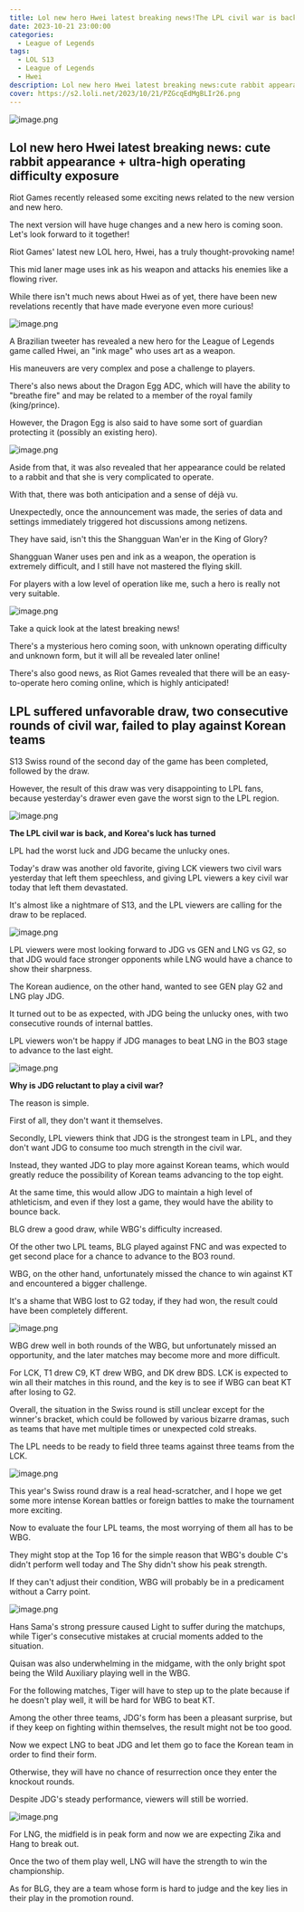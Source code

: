 ```yaml
---
title: Lol new hero Hwei latest breaking news!The LPL civil war is back, and Korea's luck has turned.
date: 2023-10-21 23:00:00
categories:
  - League of Legends
tags:
  - LOL S13 
  - League of Legends
  - Hwei
description: Lol new hero Hwei latest breaking news:cute rabbit appearance + ultra-high operating difficulty exposure!The LPL civil war is back, and Korea's luck has turned
cover: https://s2.loli.net/2023/10/21/PZGcqEdMgBLIr26.png
---
```

![image.png](https://s2.loli.net/2023/10/21/XAjrpihRmZWMIg2.png)
## Lol new hero Hwei latest breaking news: cute rabbit appearance + ultra-high operating difficulty exposure

Riot Games recently released some exciting news related to the new version and new hero.

The next version will have huge changes and a new hero is coming soon. Let's look forward to it together!

Riot Games' latest new LOL hero, Hwei, has a truly thought-provoking name!

This mid laner mage uses ink as his weapon and attacks his enemies like a flowing river.

While there isn't much news about Hwei as of yet, there have been new revelations recently that have made everyone even more curious!

![image.png](https://s2.loli.net/2023/10/21/QNKfHAb7UiIc1tG.png)

A Brazilian tweeter has revealed a new hero for the League of Legends game called Hwei, an "ink mage" who uses art as a weapon.

His maneuvers are very complex and pose a challenge to players.

There's also news about the Dragon Egg ADC, which will have the ability to "breathe fire" and may be related to a member of the royal family (king/prince).

However, the Dragon Egg is also said to have some sort of guardian protecting it (possibly an existing hero).

![image.png](https://s2.loli.net/2023/10/21/vl6CGRqPQjH3Uai.png)

Aside from that, it was also revealed that her appearance could be related to a rabbit and that she is very complicated to operate.

With that, there was both anticipation and a sense of déjà vu.

Unexpectedly, once the announcement was made, the series of data and settings immediately triggered hot discussions among netizens.

They have said, isn't this the Shangguan Wan'er in the King of Glory?

Shangguan Waner uses pen and ink as a weapon, the operation is extremely difficult, and I still have not mastered the flying skill.

For players with a low level of operation like me, such a hero is really not very suitable.

![image.png](https://s2.loli.net/2023/10/21/WigUwETNnJxBu8s.png)

Take a quick look at the latest breaking news!

There's a mysterious hero coming soon, with unknown operating difficulty and unknown form, but it will all be revealed later online!

There's also good news, as Riot Games revealed that there will be an easy-to-operate hero coming online, which is highly anticipated!


## LPL suffered unfavorable draw, two consecutive rounds of civil war, failed to play against Korean teams

S13 Swiss round of the second day of the game has been completed, followed by the draw.

However, the result of this draw was very disappointing to LPL fans, because yesterday's drawer even gave the worst sign to the LPL region.

![image.png](https://s2.loli.net/2023/10/21/5oW9gYIM38Xqzdk.png)

**The LPL civil war is back, and Korea's luck has turned**

LPL had the worst luck and JDG became the unlucky ones.

Today's draw was another old favorite, giving LCK viewers two civil wars yesterday that left them speechless, and giving LPL viewers a key civil war today that left them devastated.

It's almost like a nightmare of S13, and the LPL viewers are calling for the draw to be replaced.

![image.png](https://s2.loli.net/2023/10/21/Dbz5mOZPJ68H1tM.png)

LPL viewers were most looking forward to JDG vs GEN and LNG vs G2, so that JDG would face stronger opponents while LNG would have a chance to show their sharpness.

The Korean audience, on the other hand, wanted to see GEN play G2 and LNG play JDG.

It turned out to be as expected, with JDG being the unlucky ones, with two consecutive rounds of internal battles.

LPL viewers won't be happy if JDG manages to beat LNG in the BO3 stage to advance to the last eight.

![image.png](https://s2.loli.net/2023/10/21/5pmVs8TRizOe3Iu.png)

**Why is JDG reluctant to play a civil war?**

The reason is simple.

First of all, they don't want it themselves.

Secondly, LPL viewers think that JDG is the strongest team in LPL, and they don't want JDG to consume too much strength in the civil war.

Instead, they wanted JDG to play more against Korean teams, which would greatly reduce the possibility of Korean teams advancing to the top eight.

At the same time, this would allow JDG to maintain a high level of athleticism, and even if they lost a game, they would have the ability to bounce back.

BLG drew a good draw, while WBG's difficulty increased.

Of the other two LPL teams, BLG played against FNC and was expected to get second place for a chance to advance to the BO3 round.

WBG, on the other hand, unfortunately missed the chance to win against KT and encountered a bigger challenge.

It's a shame that WBG lost to G2 today, if they had won, the result could have been completely different.

![image.png](https://s2.loli.net/2023/10/21/dVXNkOtiK4lxsFj.png)

WBG drew well in both rounds of the WBG, but unfortunately missed an opportunity, and the later matches may become more and more difficult.

For LCK, T1 drew C9, KT drew WBG, and DK drew BDS. LCK is expected to win all their matches in this round, and the key is to see if WBG can beat KT after losing to G2.

Overall, the situation in the Swiss round is still unclear except for the winner's bracket, which could be followed by various bizarre dramas, such as teams that have met multiple times or unexpected cold streaks.

The LPL needs to be ready to field three teams against three teams from the LCK.

![image.png](https://s2.loli.net/2023/10/21/c2pMGDjy7u5gqSA.png)

This year's Swiss round draw is a real head-scratcher, and I hope we get some more intense Korean battles or foreign battles to make the tournament more exciting.

Now to evaluate the four LPL teams, the most worrying of them all has to be WBG.

They might stop at the Top 16 for the simple reason that WBG's double C's didn't perform well today and The Shy didn't show his peak strength.

If they can't adjust their condition, WBG will probably be in a predicament without a Carry point.

![image.png](https://s2.loli.net/2023/10/21/MhIkNOBWx7GlroU.png)

Hans Sama's strong pressure caused Light to suffer during the matchups, while Tiger's consecutive mistakes at crucial moments added to the situation.

Quisan was also underwhelming in the midgame, with the only bright spot being the Wild Auxiliary playing well in the WBG.

For the following matches, Tiger will have to step up to the plate because if he doesn't play well, it will be hard for WBG to beat KT.

Among the other three teams, JDG's form has been a pleasant surprise, but if they keep on fighting within themselves, the result might not be too good.

Now we expect LNG to beat JDG and let them go to face the Korean team in order to find their form.

Otherwise, they will have no chance of resurrection once they enter the knockout rounds.

Despite JDG's steady performance, viewers will still be worried.

![image.png](https://s2.loli.net/2023/10/21/tKUgeTomCFIvzwG.png)

For LNG, the midfield is in peak form and now we are expecting Zika and Hang to break out.

Once the two of them play well, LNG will have the strength to win the championship.

As for BLG, they are a team whose form is hard to judge and the key lies in their play in the promotion round.


